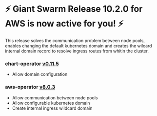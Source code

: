 # :zap: Giant Swarm Release 10.2.0 for AWS is now active for you! :zap:

This release solves the communication problem between node pools, enables changing the default kubernetes domain and creates the wilcard internal domain record to resolve ingress routes from whitin the cluster.

### chart-operator [v0.11.5](https://github.com/giantswarm/chart-operator/releases/tag/v0.11.5)
- Allow domain configuration

### aws-operator [v8.0.3](https://github.com/giantswarm/chart-operator/releases/tag/v8.0.3)
- Allow communication between node pools
- Allow configurable kubernetes domain
- Create internal ingress wildcard domain